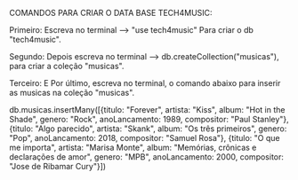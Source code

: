 COMANDOS PARA CRIAR O DATA BASE TECH4MUSIC:

Primeiro: Escreva no terminal --> "use tech4music" Para criar o db "tech4music".

Segundo: Depois escreva no terminal --> db.createCollection("musicas"), para criar a coleção "musicas".

Terceiro: E Por último, escreva no terminal, o comando abaixo para inserir as musicas na coleção "musicas".

db.musicas.insertMany([{titulo: "Forever",
artista: "Kiss",
album: "Hot in the Shade",
genero: "Rock",
anoLancamento: 1989,
compositor: "Paul Stanley"}, {titulo: "Algo parecido",
artista: "Skank",
album: "Os três primeiros",
genero: "Pop",
anoLancamento: 2018,
compositor: "Samuel Rosa"}, {titulo: "O que me importa",
artista: "Marisa Monte",
album: "Memórias, crônicas e declarações de amor",
genero: "MPB",
anoLancamento: 2000,
compositor: "Jose de Ribamar Cury"}])